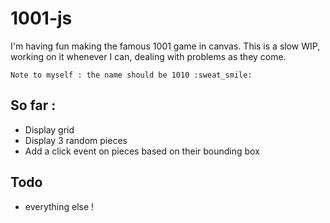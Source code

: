 1001-js
=======

I'm having fun making the famous 1001 game in canvas. This is a slow WIP, working on it whenever I can, dealing with problems as they come.

    Note to myself : the name should be 1010 :sweat_smile:

So far : 
--------

* Display grid
* Display 3 random pieces
* Add a click event on pieces based on their bounding box

Todo
-----

* everything else !
